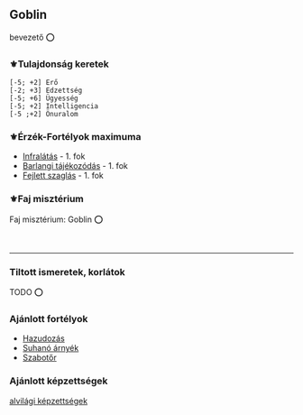 ## Goblin

bevezető ⭕

### ⚜️Tulajdonság keretek

```
[-5; +2] Erő
[-2; +3] Edzettség
[-5; +6] Ügyesség
[-5; +2] Intelligencia
[-5 ;+2] Önuralom
```

### ⚜️Érzék-Fortélyok maximuma

- [Infralátás](../fortelyok.erzekek/infralatas.md) - 1. fok
- [Barlangi tájékozódás](../fortelyok.erzekek/barlangi_tajekozodas.md) - 1. fok
- [Fejlett szaglás](../fortelyok.erzekek/fejlett_szaglas.md) - 1. fok

### ⚜️Faj misztérium

Faj misztérium: Goblin ⭕

<br />

---
### Tiltott ismeretek, korlátok

TODO ⭕

### Ajánlott fortélyok

- [Hazudozás](../fortelyok.szabad/hazudozas.md)
- [Suhanó árnyék](../fortelyok.altalanos/suhano_arnyek.md)
- [Szabotőr](../fortelyok.altalanos/szabotor.md)

### Ajánlott képzettségek

[alvilági képzettségek](../030_01_kepzettseglista.md#alvilági-képzettségek)
